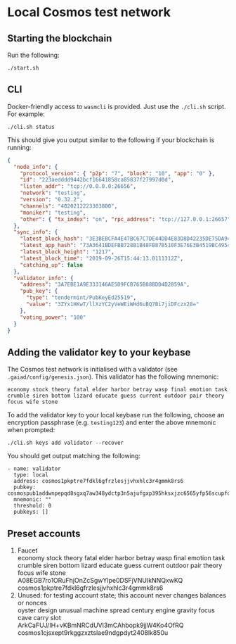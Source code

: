 # Local Cosmos test network

## Starting the blockchain

Run the following:

```
./start.sh
```

## CLI

Docker-friendly access to `wasmcli` is provided. Just use the `./cli.sh` script.
For example:

```
./cli.sh status
```

This should give you output similar to the following if your blockchain is
running:

```json
{
  "node_info": {
    "protocol_version": { "p2p": "7", "block": "10", "app": "0" },
    "id": "223aedddd9442bcf16641858ca85837f27997d0d",
    "listen_addr": "tcp://0.0.0.0:26656",
    "network": "testing",
    "version": "0.32.2",
    "channels": "4020212223303800",
    "moniker": "testing",
    "other": { "tx_index": "on", "rpc_address": "tcp://127.0.0.1:26657" }
  },
  "sync_info": {
    "latest_block_hash": "3E3BEBCFA4E47BC67C7DE44DD4E83D8D42235DE75DA942A6BECD1F0F5A6246E4",
    "latest_app_hash": "73A3641BDEFBB728B1B48FB87B510F3E76E3B4519BC4954C6E1060738FCE8B14",
    "latest_block_height": "1217",
    "latest_block_time": "2019-09-26T15:44:13.0111312Z",
    "catching_up": false
  },
  "validator_info": {
    "address": "3A7EBE1A9E333146AE5D9FCB765B88BDD4D2859A",
    "pub_key": {
      "type": "tendermint/PubKeyEd25519",
      "value": "3ZYx1HKwT/llXzYC2yVeWEiWHd6uBQ7Bi7jiDFczx28="
    },
    "voting_power": "100"
  }
}
```

## Adding the validator key to your keybase

The Cosmos test network is initialised with a validator (see
`.gaiad/config/genesis.json`). This validator has the following mnemonic:

```
economy stock theory fatal elder harbor betray wasp final emotion task crumble siren bottom lizard educate guess current outdoor pair theory focus wife stone
```

To add the validator key to your local keybase run the following, choose an
encryption passphrase (e.g. `testing123`) and enter the above mnemonic when
prompted:

```
./cli.sh keys add validator --recover
```

You should get output matching the following:

```
- name: validator
  type: local
  address: cosmos1pkptre7fdkl6gfrzlesjjvhxhlc3r4gmmk8rs6
  pubkey: cosmospub1addwnpepqd8sgxq7aw348ydctp3n5ajufgxp395hksxjzc6565yfp56scupfqhlgyg5
  mnemonic: ""
  threshold: 0
  pubkeys: []
```

## Preset accounts

1. Faucet<br>
   economy stock theory fatal elder harbor betray wasp final emotion task crumble siren bottom lizard educate guess current outdoor pair theory focus wife stone<br>
   A08EGB7ro1ORuFhjOnZcSgwYlpe0DSFjVNUIkNNQxwKQ<br>
   cosmos1pkptre7fdkl6gfrzlesjjvhxhlc3r4gmmk8rs6
2. Unused: for testing account state; this account never changes balances or nonces<br>
   oyster design unusual machine spread century engine gravity focus cave carry slot<br>
   ArkCaFUJ/IH+vKBmNRCdUVl3mCAhbopk9jjW4Ko4OfRQ<br>
   cosmos1cjsxept9rkggzxztslae9ndgpdyt2408lk850u
